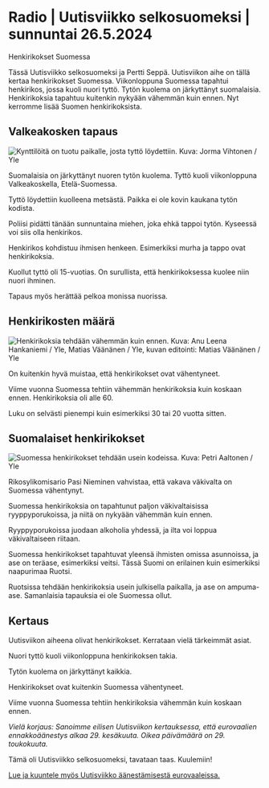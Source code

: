 # Radio \| Uutisviikko selkosuomeksi \| sunnuntai 26.5.2024

Henkirikokset Suomessa

Tässä Uutisviikko selkosuomeksi ja Pertti Seppä. Uutisviikon aihe on tällä kertaa henkirikokset Suomessa. Viikonloppuna Suomessa tapahtui henkirikos, jossa kuoli nuori tyttö. Tytön kuolema on järkyttänyt suomalaisia. Henkirikoksia tapahtuu kuitenkin nykyään vähemmän kuin ennen. Nyt kerromme lisää Suomen henkirikoksista.

## Valkeakosken tapaus

![Kynttilöitä on tuotu paikalle, josta tyttö löydettiin. Kuva: Jorma Vihtonen / Yle](https://images.cdn.yle.fi/image/upload/c_crop,h_3078,w_5472,x_0,y_182/ar_1.7777777777777777,c_fill,g_faces,h_431,w_767/dpr_1.0/q_auto:eco/f_auto/fl_lossy/v1716732402/39-12913106653409664a21)

Suomalaisia on järkyttänyt nuoren tytön kuolema. Tyttö kuoli viikonloppuna Valkeakoskella, Etelä-Suomessa.

Tyttö löydettiin kuolleena metsästä. Paikka ei ole kovin kaukana tytön kodista.

Poliisi pidätti tänään sunnuntaina miehen, joka ehkä tappoi tytön. Kyseessä voi siis olla henkirikos.

Henkirikos kohdistuu ihmisen henkeen. Esimerkiksi murha ja tappo ovat henkirikoksia.

Kuollut tyttö oli 15-vuotias. On surullista, että henkirikoksessa kuolee niin nuori ihminen.

Tapaus myös herättää pelkoa monissa nuorissa.

## Henkirikosten määrä

![Henkirikoksia tehdään vähemmän kuin ennen. Kuva: Anu Leena Hankaniemi / Yle, Matias Väänänen / Yle, kuvan editointi: Matias Väänänen / Yle](https://images.cdn.yle.fi/image/upload/c_crop,h_1080,w_1919,x_0,y_0/ar_1.7777777777777777,c_fill,g_faces,h_431,w_767/dpr_1.0/q_auto:eco/f_auto/fl_lossy/v1708091207/39-124559265cf66d04696f)

On kuitenkin hyvä muistaa, että henkirikokset ovat vähentyneet.

Viime vuonna Suomessa tehtiin vähemmän henkirikoksia kuin koskaan ennen. Henkirikoksia oli alle 60.

Luku on selvästi pienempi kuin esimerkiksi 30 tai 20 vuotta sitten.

## Suomalaiset henkirikokset

![Suomessa henkirikokset tehdään usein kodeissa. Kuva: Petri Aaltonen / Yle](https://images.cdn.yle.fi/image/upload/c_crop,h_1294,w_2300,x_0,y_248/ar_1.7777777777777777,c_fill,g_faces,h_431,w_767/dpr_1.0/q_auto:eco/f_auto/fl_lossy/v1631191007/39-6386245e3980c4896a8)

Rikosylikomisario Pasi Nieminen vahvistaa, että vakava väkivalta on Suomessa vähentynyt.

Suomessa henkirikoksia on tapahtunut paljon väkivaltaisissa ryyppyporukoissa, ja niitä on nykyään vähemmän kuin ennen.

Ryyppyporukoissa juodaan alkoholia yhdessä, ja ilta voi loppua väkivaltaiseen riitaan.

Suomessa henkirikokset tapahtuvat yleensä ihmisten omissa asunnoissa, ja ase on teräase, esimerkiksi veitsi. Tässä Suomi on erilainen kuin esimerkiksi naapurimaa Ruotsi.

Ruotsissa tehdään henkirikoksia usein julkisella paikalla, ja ase on ampuma-ase. Samanlaisia tapauksia ei ole Suomessa ollut.

## Kertaus

Uutisviikon aiheena olivat henkirikokset. Kerrataan vielä tärkeimmät asiat.

Nuori tyttö kuoli viikonloppuna henkirikoksen takia.

Tytön kuolema on järkyttänyt kaikkia.

Henkirikokset ovat kuitenkin Suomessa vähentyneet.

Viime vuonna Suomessa tehtiin henkirikoksia vähemmän kuin koskaan ennen.

*Vielä korjaus: Sanoimme eilisen Uutisviikon kertauksessa, että eurovaalien ennakkoäänestys alkaa 29. kesäkuuta. Oikea päivämäärä on 29. toukokuuta.*

Tämä oli Uutisviikko selkosuomeksi, tavataan taas. Kuulemiin!

[Lue ja kuuntele myös Uutisviikko äänestämisestä eurovaaleissa.](https://yle.fi/a/74-20090541)

